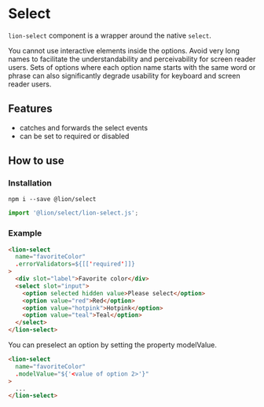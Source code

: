 # Select

[//]: # 'AUTO INSERT HEADER PREPUBLISH'

`lion-select` component is a wrapper around the native `select`.

You cannot use interactive elements inside the options. Avoid very long names to
facilitate the understandability and perceivability for screen reader users. Sets of options
where each option name starts with the same word or phrase can also significantly degrade
usability for keyboard and screen reader users.

## Features
- catches and forwards the select events
- can be set to required or disabled

## How to use

### Installation
```
npm i --save @lion/select
```

```js
import '@lion/select/lion-select.js';
```

### Example

```html
<lion-select
  name="favoriteColor"
  .errorValidators=${[['required']]}
>
  <div slot="label">Favorite color</div>
  <select slot="input">
    <option selected hidden value>Please select</option>
    <option value="red">Red</option>
    <option value="hotpink">Hotpink</option>
    <option value="teal">Teal</option>
  </select>
</lion-select>
```

You can preselect an option by setting the property modelValue.
```html
<lion-select
  name="favoriteColor"
  .modelValue="${'<value of option 2>'}"
>
  ...
</lion-select>
```
